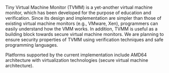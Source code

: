Tiny Virtual Machine Monitor (TVMM) is a yet-another virtual machine monitor, which has been developed for the purpose of education and verification. Since its design and implementation are simpler than those of existing virtual machine monitors (e.g., VMware, Xen), programmers can easily understand how the VMM works. In addition, TVMM is useful as a building block towards secure virtual machine monitors. We are planning to ensure security properties of TVMM using verification techniques and safe programming languages.

Platforms supported by the current implementation include AMD64 architecture with virtualization technologies (secure virtual machine architecture).
